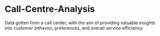 # Call-Centre-Analysis
 Data gotten from a call center, with the aim of providing valuable insights into customer behavior, preferences, and overall service efficiency.
